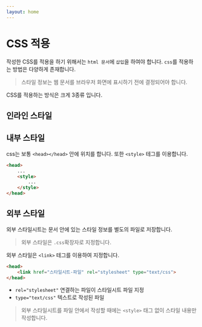 ```yaml
---
layout: home
---
```


# CSS 적용
작성한 CSS를 적용을 하기 위해서는 `html 문서`에 `삽입`을 하여야 합니다. `css`를 적용하는 방법은 다양하게 존재합니다.
> 스타일 정보는 웹 문서를 브라우저 화면에 표시하기 전에 결정되어야 합니다. 

CSS를 적용하는 방식은 크게 3종류 입니다.

## 인라인 스타일



## 내부 스타일
css는 보통 `<head></head>` 안에 위치를 합니다. 또한 `<style>` 테그를 이용합니다.

```html
<head>
    ...
    <style>
        ...
    </style>
</head>
```


## 외부 스타일
외부 스타일시트는 문서 안에 있는 스타일 정보를 별도의 파일로 저장합니다.
> 외부 스타일은 `.css`확장자로 지정합니다.

외부 스타일은 `<link>` 테그를 이용하여 지정합니다.

```html
<head>
    <link href="스타일시트-파일" rel="stylesheet" type="text/css">
</head>
```

* `rel="stylesheet"` 연결하는 파일이 스타일시트 파일 지정
* `type="text/css"` 텍스트로 작성된 파일

> 외부 스타일시트를 파일 안에서 작성할 때에는 `<style>` 태그 없이 스타일 내용만 작성합니다.




